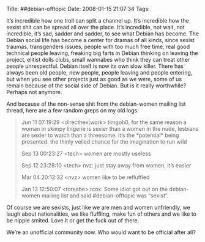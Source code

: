 Title: ##debian-offtopic
Date: 2008-01-15 21:07:34
Tags: 

<p>It&#8217;s incredible how one troll can split a channel up. It&#8217;s incredible how the sexist shit can be spread all over the place. It&#8217;s incredible, not wait, not incredible, it&#8217;s sad, sadder and sadder, to see what Debian has become. The Debian social life has become a center for dramas of all kinds, since sexist traumas, transgenders issues, people with too much free time, real good technical people leaving, freaking big farts in Debian thinking on leaving the project, elitist dolls clubs, small wannabes who think they can treat other people unrespectful. Debian itself is now its own slow killer. There has always been old people, new people, people leaving and people entering, but when you see other projects just as good as we were, some of us remain because of the social side of Debian. But is it really worthwhile? Perhaps not anymore.

And because of the non-sense shit from the debian-women mailing list thread, here are a few random greps on my old logs:
</p>
<blockquote> Jun 11&#160;07:19:29 &lt;directhex|work&gt;        timgoh0, for the same reason a woman in skimpy lingerie is sexier than a women in the nude, lesbians are sexier to watch than a threesome. it&#8217;s the *potential* being presented. the thinly veiled chance for the imagination to run wild

Sep 13&#160;00:23:27 &lt;tech&gt;  women are mostly useless

Sep 12&#160;23:28:10 &lt;tech&gt;  nvz: just stay away from women, it&#8217;s easier

Mar 04&#160;20:12:32 &lt;nvz&gt;   women like to be refluffled

Jan 13&#160;12:50:07 &lt;toresbe&gt;       rcox: Some idiot got out on the debian-women mailing list and said #debian-offtopic was &#8220;sexist&#8221;.</blockquote>
<p>
Of course we are sexists, just like we are men and women unfriendly, we laugh about nationalities, we like fluffling, make fun of others and we like to be nipple smited. Love it or get the fuck out of there.

We&#8217;re an unofficial community now. Who would want to be official after all? </p>
